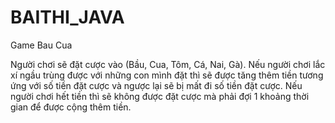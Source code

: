 # BAITHI_JAVA
Game Bau Cua

Người chơi sẽ đặt cược vào (Bầu, Cua, Tôm, Cá, Nai, Gà).
Nếu người chơi lắc xí ngầu trùng được với những con mình đặt thì sẽ được tăng thêm tiền tương ứng với số tiền đặt cược và ngược lại sẽ bị mất đi số tiền đặt cược.
Nếu người chơi hết tiền thì sẽ không được đặt cược mà phải đợi 1 khoảng thời gian để được cộng thêm tiền.
